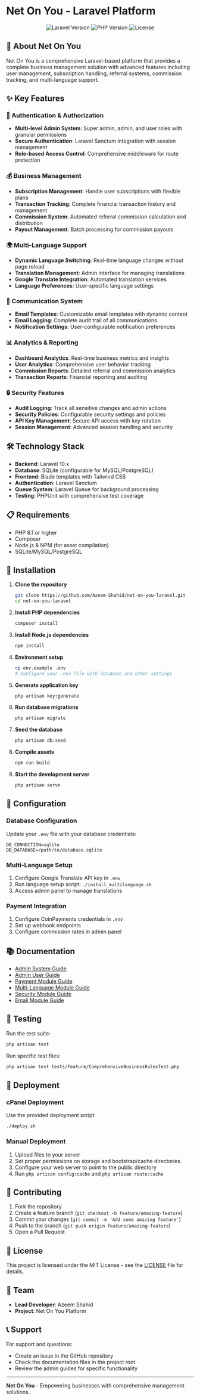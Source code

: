 # Net On You - Laravel Platform

<p align="center">
  <img src="https://img.shields.io/badge/Laravel-10.x-red.svg" alt="Laravel Version">
  <img src="https://img.shields.io/badge/PHP-8.1+-blue.svg" alt="PHP Version">
  <img src="https://img.shields.io/badge/License-MIT-green.svg" alt="License">
</p>

## 🚀 About Net On You

Net On You is a comprehensive Laravel-based platform that provides a complete business management solution with advanced features including user management, subscription handling, referral systems, commission tracking, and multi-language support.

## ✨ Key Features

### 🔐 Authentication & Authorization
- **Multi-level Admin System**: Super admin, admin, and user roles with granular permissions
- **Secure Authentication**: Laravel Sanctum integration with session management
- **Role-based Access Control**: Comprehensive middleware for route protection

### 💰 Business Management
- **Subscription Management**: Handle user subscriptions with flexible plans
- **Transaction Tracking**: Complete financial transaction history and management
- **Commission System**: Automated referral commission calculation and distribution
- **Payout Management**: Batch processing for commission payouts

### 🌍 Multi-Language Support
- **Dynamic Language Switching**: Real-time language changes without page reload
- **Translation Management**: Admin interface for managing translations
- **Google Translate Integration**: Automated translation services
- **Language Preferences**: User-specific language settings

### 📧 Communication System
- **Email Templates**: Customizable email templates with dynamic content
- **Email Logging**: Complete audit trail of all communications
- **Notification Settings**: User-configurable notification preferences

### 📊 Analytics & Reporting
- **Dashboard Analytics**: Real-time business metrics and insights
- **User Analytics**: Comprehensive user behavior tracking
- **Commission Reports**: Detailed referral and commission analytics
- **Transaction Reports**: Financial reporting and auditing

### 🔒 Security Features
- **Audit Logging**: Track all sensitive changes and admin actions
- **Security Policies**: Configurable security settings and policies
- **API Key Management**: Secure API access with key rotation
- **Session Management**: Advanced session handling and security

## 🛠️ Technology Stack

- **Backend**: Laravel 10.x
- **Database**: SQLite (configurable for MySQL/PostgreSQL)
- **Frontend**: Blade templates with Tailwind CSS
- **Authentication**: Laravel Sanctum
- **Queue System**: Laravel Queue for background processing
- **Testing**: PHPUnit with comprehensive test coverage

## 📋 Requirements

- PHP 8.1 or higher
- Composer
- Node.js & NPM (for asset compilation)
- SQLite/MySQL/PostgreSQL

## 🚀 Installation

1. **Clone the repository**
   ```bash
   git clone https://github.com/Azeem-Shahid/net-on-you-laravel.git
   cd net-on-you-laravel
   ```

2. **Install PHP dependencies**
   ```bash
   composer install
   ```

3. **Install Node.js dependencies**
   ```bash
   npm install
   ```

4. **Environment setup**
   ```bash
   cp env.example .env
   # Configure your .env file with database and other settings
   ```

5. **Generate application key**
   ```bash
   php artisan key:generate
   ```

6. **Run database migrations**
   ```bash
   php artisan migrate
   ```

7. **Seed the database**
   ```bash
   php artisan db:seed
   ```

8. **Compile assets**
   ```bash
   npm run build
   ```

9. **Start the development server**
   ```bash
   php artisan serve
   ```

## 🔧 Configuration

### Database Configuration
Update your `.env` file with your database credentials:
```env
DB_CONNECTION=sqlite
DB_DATABASE=/path/to/database.sqlite
```

### Multi-Language Setup
1. Configure Google Translate API key in `.env`
2. Run language setup script: `./install_multilanguage.sh`
3. Access admin panel to manage translations

### Payment Integration
1. Configure CoinPayments credentials in `.env`
2. Set up webhook endpoints
3. Configure commission rates in admin panel

## 📚 Documentation

- [Admin System Guide](ADMIN_SYSTEM_SUMMARY.md)
- [Admin User Guide](ADMIN_USER_GUIDE.md)
- [Payment Module Guide](PAYMENT_MODULE_README.md)
- [Multi-Language Module Guide](MULTI_LANGUAGE_MODULE_README.md)
- [Security Module Guide](SECURITY_MODULE_README.md)
- [Email Module Guide](EMAIL_MODULE_README.md)

## 🧪 Testing

Run the test suite:
```bash
php artisan test
```

Run specific test files:
```bash
php artisan test tests/Feature/ComprehensiveBusinessRulesTest.php
```

## 🚀 Deployment

### cPanel Deployment
Use the provided deployment script:
```bash
./deploy.sh
```

### Manual Deployment
1. Upload files to your server
2. Set proper permissions on storage and bootstrap/cache directories
3. Configure your web server to point to the public directory
4. Run `php artisan config:cache` and `php artisan route:cache`

## 🤝 Contributing

1. Fork the repository
2. Create a feature branch (`git checkout -b feature/amazing-feature`)
3. Commit your changes (`git commit -m 'Add some amazing feature'`)
4. Push to the branch (`git push origin feature/amazing-feature`)
5. Open a Pull Request

## 📄 License

This project is licensed under the MIT License - see the [LICENSE](LICENSE) file for details.

## 👥 Team

- **Lead Developer**: Azeem Shahid
- **Project**: Net On You Platform

## 📞 Support

For support and questions:
- Create an issue in the GitHub repository
- Check the documentation files in the project root
- Review the admin guides for specific functionality

---

**Net On You** - Empowering businesses with comprehensive management solutions.

